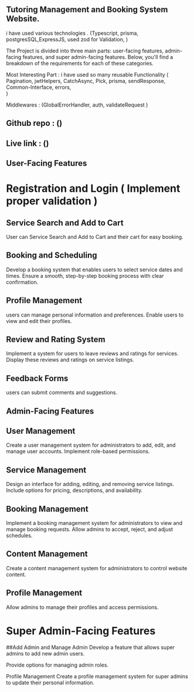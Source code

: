 ## Tutoring Management and Booking System Website.

i have used various technologies . (Typescript, prisma, postgresSQL,ExpressJS, used zod for Validation, )

The Project is divided into three main parts: user-facing features, admin-facing features, and super admin-facing features. Below, you'll find a breakdown of the requirements for each of these categories.

Most Interesting Part : i have used so many reusable Functionality (
Pagination, jwtHelpers, CatchAsync, Pick, prisma, sendResponse, Common-Interface, errors,  
)

Middlewares : (GlobalErrorHandler, auth, validateRequest )

## Github repo : ()

## Live link : ()

## User-Facing Features

# Registration and Login ( Implement proper validation )

## Service Search and Add to Cart

User can Service Search and Add to Cart and their cart for easy booking.

## Booking and Scheduling

Develop a booking system that enables users to select service dates and times.
Ensure a smooth, step-by-step booking process with clear confirmation.

## Profile Management

users can manage personal information and preferences.
Enable users to view and edit their profiles.

## Review and Rating System

Implement a system for users to leave reviews and ratings for services.
Display these reviews and ratings on service listings.

## Feedback Forms

users can submit comments and suggestions.

## Admin-Facing Features

## User Management

Create a user management system for administrators to add, edit, and manage user accounts.
Implement role-based permissions.

## Service Management

Design an interface for adding, editing, and removing service listings.
Include options for pricing, descriptions, and availability.

## Booking Management

Implement a booking management system for administrators to view and manage booking requests.
Allow admins to accept, reject, and adjust schedules.

## Content Management

Create a content management system for administrators to control website content.

## Profile Management

Allow admins to manage their profiles and access permissions.

# Super Admin-Facing Features

##Add Admin and Manage Admin
Develop a feature that allows super admins to add new admin users.

Provide options for managing admin roles.

Profile Management
Create a profile management system for super admins to update their personal information.
